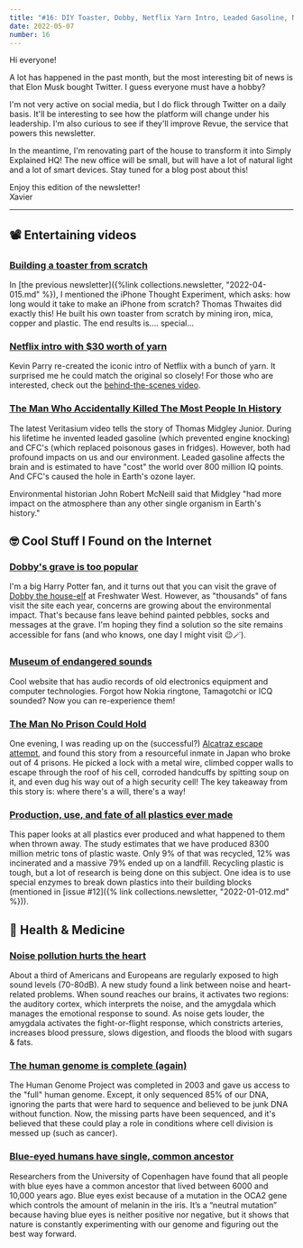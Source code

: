 ```yaml
---
title: "#16: DIY Toaster, Dobby, Netflix Yarn Intro, Leaded Gasoline, Noise Pollution, Human Genome, Leaded Gasoline, and more!"
date: 2022-05-07
number: 16
---
```


Hi everyone!

A lot has happened in the past month, but the most interesting bit of news is that Elon Musk bought Twitter. I guess everyone must have a hobby? 

I'm not very active on social media, but I do flick through Twitter on a daily basis. It'll be interesting to see how the platform will change under his leadership. I'm also curious to see if they'll improve Revue, the service that powers this newsletter.

In the meantime, I'm renovating part of the house to transform it into Simply Explained HQ! The new office will be small, but will have a lot of natural light and a lot of smart devices. Stay tuned for a blog post about this!

Enjoy this edition of the newsletter!  
Xavier

---

## 📽 Entertaining videos
### [Building a toaster from scratch](https://www.youtube.com/watch?v=5ODzO7Lz_pw)
In [the previous newsletter]({%link collections.newsletter, "2022-04-015.md" %}), I mentioned the iPhone Thought Experiment, which asks: how long would it take to make an iPhone from scratch? Thomas Thwaites did exactly this! He built his own toaster from scratch by mining iron, mica, copper and plastic. The end results is.... special...

### [Netflix intro with $30 worth of yarn](https://twitter.com/kevinbparry/status/1517199587886387201)
Kevin Parry re-created the iconic intro of Netflix with a bunch of yarn. It surprised me he could match the original so closely! For those who are interested, check out the [behind-the-scenes video](https://www.youtube.com/watch?v=M1qj21eBzNc).


### [The Man Who Accidentally Killed The Most People In History](https://www.youtube.com/watch?v=IV3dnLzthDA)
The latest Veritasium video tells the story of Thomas Midgley Junior. During his lifetime he invented leaded gasoline (which prevented engine knocking) and CFC's (which replaced poisonous gases in fridges). However, both had profound impacts on us and our environment. Leaded gasoline affects the brain and is estimated to have "cost" the world over 800 million IQ points. And CFC's caused the hole in Earth's ozone layer.

Environmental historian John Robert McNeill said that Midgley "had more impact on the atmosphere than any other single organism in Earth's history." 



## 🤓 Cool Stuff I Found on the Internet

### [Dobby's grave is too popular](https://www.walesonline.co.uk/news/wales-news/dobbys-grave-freshwater-west-now-23744059)
I'm a big Harry Potter fan, and it turns out that you can visit the grave of [Dobby the house-elf](https://harrypotter.fandom.com/wiki/Dobby) at Freshwater West. However, as "thousands" of fans visit the site each year, concerns are growing about the environmental impact. That's because fans leave behind painted pebbles, socks and messages at the grave. I'm hoping they find a solution so the site remains accessible for fans (and who knows, one day I might visit 😉🪄).


### [Museum of endangered sounds](http://savethesounds.info/)
Cool website that has audio records of old electronics equipment and computer technologies. Forgot how Nokia ringtone, Tamagotchi or ICQ sounded? Now you can re-experience them!


### [The Man No Prison Could Hold](https://en.wikipedia.org/wiki/Yoshie_Shiratori)
One evening, I was reading up on the (successful?) [Alcatraz escape attempt](https://en.wikipedia.org/wiki/June_1962_Alcatraz_escape_attempt), and found this story from a resourceful inmate in Japan who broke out of 4 prisons. He picked a lock with a metal wire, climbed copper walls to escape through the roof of his cell, corroded handcuffs by spitting soup on it, and even dug his way out of a high security cell! The key takeaway from this story is: where there's a will, there's a way!


### [Production, use, and fate of all plastics ever made](https://pubmed.ncbi.nlm.nih.gov/28776036/)
This paper looks at all plastics ever produced and what happened to them when thrown away. The study estimates that we have produced 8300 million metric tons of plastic waste. Only 9% of that was recycled, 12% was incinerated and a massive 79% ended up on a landfill. Recycling plastic is tough, but a lot of research is being done on this subject. One idea is to use special enzymes to break down plastics into their building blocks (mentioned in [issue #12]({% link collections.newsletter, "2022-01-012.md" %})).


## 🏥 Health & Medicine
### [Noise pollution hurts the heart](https://knowablemagazine.org/article/health-disease/2021/how-noise-pollution-affects-heart-health)
About a third of Americans and Europeans are regularly exposed to high sound levels (70-80dB). A new study found a link between noise and heart-related problems. When sound reaches our brains, it activates two regions: the auditory cortex, which interprets the noise, and the amygdala which manages the emotional response to sound. As noise gets louder, the amygdala activates the fight-or-flight response, which constricts arteries, increases blood pressure, slows digestion, and floods the blood with sugars & fats.


### [The human genome is complete (again)](https://www.rockefeller.edu/news/32087-the-human-genome-is-at-long-last-complete/)
The Human Genome Project was completed in 2003 and gave us access to the "full" human genome. Except, it only sequenced 85% of our DNA, ignoring the parts that were hard to sequence and believed to be junk DNA without function. Now, the missing parts have been sequenced, and it's believed that these could play a role in conditions where cell division is messed up (such as cancer).


### [Blue-eyed humans have single, common ancestor](https://www.sciencedaily.com/releases/2008/01/080130170343.htm)
Researchers from the University of Copenhagen have found that all people with blue eyes have a common ancestor that lived between 6000 and 10,000 years ago. Blue eyes exist because of a mutation in the OCA2 gene which controls the amount of melanin in the iris. It’s a “neutral mutation” because having blue eyes is neither positive nor negative, but it shows that nature is constantly experimenting with our genome and figuring out the best way forward.



